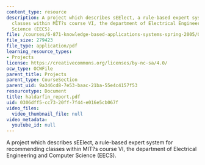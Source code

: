 ```yaml
---
content_type: resource
description: A project which describes sEElect, a rule-based expert system for recommending
  classes within MIT?s course VI, the department of Electrical Engineering and Computer
  Science (EECS).
file: /courses/6-871-knowledge-based-applications-systems-spring-2005/0306dff5cc7320ff7f44e016e5cb067f_haldarfin_report.pdf
file_size: 279423
file_type: application/pdf
learning_resource_types:
- Projects
license: https://creativecommons.org/licenses/by-nc-sa/4.0/
ocw_type: OCWFile
parent_title: Projects
parent_type: CourseSection
parent_uid: 9a346cd8-7e53-baac-21ba-55e4c4157f53
resourcetype: Document
title: haldarfin_report.pdf
uid: 0306dff5-cc73-20ff-7f44-e016e5cb067f
video_files:
  video_thumbnail_file: null
video_metadata:
  youtube_id: null
---
```

A project which describes sEElect, a rule-based expert system for recommending classes within MIT?s course VI, the department of Electrical Engineering and Computer Science (EECS).
